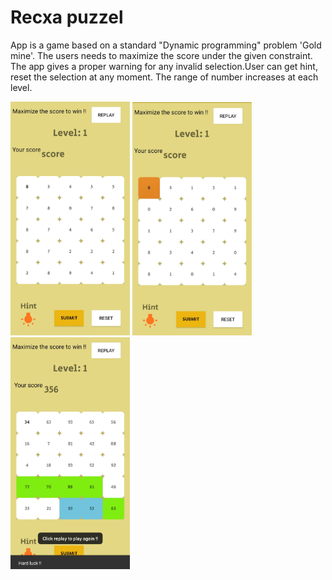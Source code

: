 # Recxa puzzel

App is a game based on a standard "Dynamic programming" problem 'Gold mine'. The users needs to maximize the score under the given constraint. The app gives a proper warning for any invalid selection.User can get hint, reset the selection at any moment. The range of number increases at each level.
<i float = "left">
  <div class="img">
<img src = "images/IMG_20200920_200637.jpg" width="191"/>
<img src = "images/IMG_20200920_200657.jpg" width = "191"/>
<img src = "images/IMG_20200920_200715.jpg" width = "191"/>
</i>
</div>
